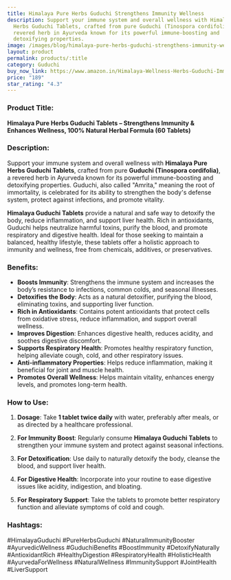 ```yaml
---
title: Himalaya Pure Herbs Guduchi Strengthens Immunity Wellness
description: Support your immune system and overall wellness with Himalaya Pure
  Herbs Guduchi Tablets, crafted from pure Guduchi (Tinospora cordifolia), a
  revered herb in Ayurveda known for its powerful immune-boosting and
  detoxifying properties.
image: /images/blog/himalaya-pure-herbs-guduchi-strengthens-immunity-wellness-giloy-60-count.jpg
layout: product
permalink: products/:title
category: Guduchi
buy_now_link: https://www.amazon.in/Himalaya-Wellness-Herbs-Guduchi-Immunity/dp/B00B8ROM1M/ref=sr_1_7?crid=2RC2ILXDK0KYX&tag=m0150-21
price: "189"
star_rating: "4.3"
---
```

### Product Title:
**Himalaya Pure Herbs Guduchi Tablets – Strengthens Immunity & Enhances Wellness, 100% Natural Herbal Formula (60 Tablets)**

### Description:
Support your immune system and overall wellness with **Himalaya Pure Herbs Guduchi Tablets**, crafted from pure **Guduchi (Tinospora cordifolia)**, a revered herb in Ayurveda known for its powerful immune-boosting and detoxifying properties. Guduchi, also called "Amrita," meaning the root of immortality, is celebrated for its ability to strengthen the body's defense system, protect against infections, and promote vitality.

**Himalaya Guduchi Tablets** provide a natural and safe way to detoxify the body, reduce inflammation, and support liver health. Rich in antioxidants, Guduchi helps neutralize harmful toxins, purify the blood, and promote respiratory and digestive health. Ideal for those seeking to maintain a balanced, healthy lifestyle, these tablets offer a holistic approach to immunity and wellness, free from chemicals, additives, or preservatives.

### Benefits:
- **Boosts Immunity**: Strengthens the immune system and increases the body’s resistance to infections, common colds, and seasonal illnesses.
- **Detoxifies the Body**: Acts as a natural detoxifier, purifying the blood, eliminating toxins, and supporting liver function.
- **Rich in Antioxidants**: Contains potent antioxidants that protect cells from oxidative stress, reduce inflammation, and support overall wellness.
- **Improves Digestion**: Enhances digestive health, reduces acidity, and soothes digestive discomfort.
- **Supports Respiratory Health**: Promotes healthy respiratory function, helping alleviate cough, cold, and other respiratory issues.
- **Anti-inflammatory Properties**: Helps reduce inflammation, making it beneficial for joint and muscle health.
- **Promotes Overall Wellness**: Helps maintain vitality, enhances energy levels, and promotes long-term health.

### How to Use:
1. **Dosage**: Take **1 tablet twice daily** with water, preferably after meals, or as directed by a healthcare professional.
   
2. **For Immunity Boost**: Regularly consume **Himalaya Guduchi Tablets** to strengthen your immune system and protect against seasonal infections.

3. **For Detoxification**: Use daily to naturally detoxify the body, cleanse the blood, and support liver health.

4. **For Digestive Health**: Incorporate into your routine to ease digestive issues like acidity, indigestion, and bloating.

5. **For Respiratory Support**: Take the tablets to promote better respiratory function and alleviate symptoms of cold and cough.

### Hashtags:
#HimalayaGuduchi #PureHerbsGuduchi #NaturalImmunityBooster #AyurvedicWellness #GuduchiBenefits #BoostImmunity #DetoxifyNaturally #AntioxidantRich #HealthyDigestion #RespiratoryHealth #HolisticHealth #AyurvedaForWellness #NaturalWellness #ImmunitySupport #JointHealth #LiverSupport
